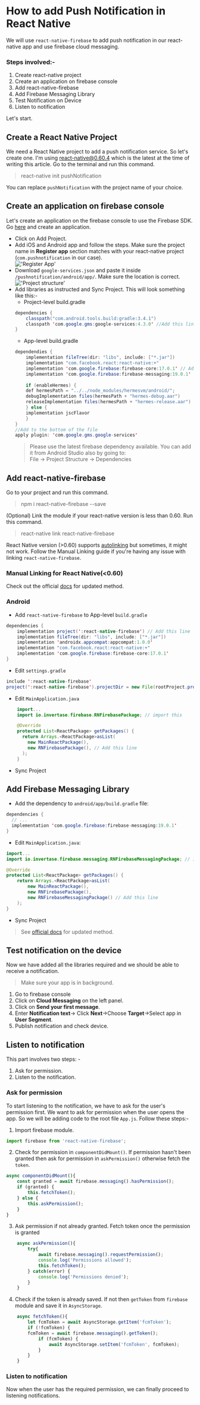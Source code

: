 # How to add Push Notification in React Native

We will use `react-native-firebase` to add push notification in our react-native app and use firebase cloud messaging.  
### Steps involved:-  
1. Create react-native project
2. Create an application on firebase console
3. Add react-native-firebase 
4. Add Firebase Messaging Library
5. Test Notification on Device
6. Listen to notification  

Let's start.

## Create a React Native Project
We need a React Native project to add a push notification service. So let's create one. I'm using react-native@0.60.4 which is the latest at the time of writing this article. Go to the terminal and run this command.
> react-native init pushNotification

You can replace `pushNotification` with the project name of your choice.

## Create an application on firebase console
Let's create an application on the firebase console to use the Firebase SDK. Go [here](https://console.firebase.google.com/) and create an application. 
* Click on Add Project.
* Add iOS and Android app and follow the steps. Make sure the project name in **Register app** section matches with your react-native project (`com.pushnotification` in our case).  
!['Register App'](https://raw.githubusercontent.com/iamshadmirza/personal-website/push-notification-react-native/src/pages/blog/push-notification-react-native/add-app.png)
* Download `google-services.json` and paste it inside `/pushnotification/android/app/`. Make sure the location is correct.  
!['Project structure'](https://raw.githubusercontent.com/iamshadmirza/personal-website/push-notification-react-native/src/pages/blog/push-notification-react-native/project-structure.jpg)
* Add libraries as instructed and Sync Project. This will look something like this:-  
    * Project-level build.gradle  
    ```java
    dependencies {
        classpath("com.android.tools.build:gradle:3.4.1")
        classpath 'com.google.gms:google-services:4.3.0' //Add this line
    }
    ```
    * App-level build.gradle
    ```java
    dependendies {
        implementation fileTree(dir: "libs", include: ["*.jar"])
        implementation "com.facebook.react:react-native:+"
        implementation 'com.google.firebase:firebase-core:17.0.1' // Add this line
        implementation 'com.google.firebase:firebase-messaging:19.0.1' // Add this line
        
        if (enableHermes) {
        def hermesPath = "../../node_modules/hermesvm/android/";
        debugImplementation files(hermesPath + "hermes-debug.aar")
        releaseImplementation files(hermesPath + "hermes-release.aar")
        } else {
        implementation jscFlavor
        }
    }
    //Add to the bottom of the file
    apply plugin: 'com.google.gms.google-services'
    ```
    >Please use the latest firebase dependency available. You can add it from Android Studio also by going to:  
    File -> Project Structure -> Dependencies
## Add react-native-firebase
Go to your project and run this command.
> npm i react-native-firebase --save

(Optional) Link the module if your react-native version is less than 0.60. Run this command.
> react-native link react-native-firebase

React Native version (>0.60) supports [autolinking](https://facebook.github.io/react-native/blog/2019/07/03/version-60#native-modules-are-now-autolinked) but sometimes, it might not work. Follow the Manual Linking guide if you're having any issue with linking `react-native-firebase`.

### Manual Linking for React Native(<0.60)
Check out the official [docs](https://rnfirebase.io/docs/v5.x.x/installation/android) for updated method.
### Android
* Add `react-native-firebase` to App-level `build.gradle`
```java
dependencies {
    implementation project(':react-native-firebase') // Add this line
    implementation fileTree(dir: "libs", include: ["*.jar"])
    implementation 'androidx.appcompat:appcompat:1.0.0'
    implementation "com.facebook.react:react-native:+"
    implementation 'com.google.firebase:firebase-core:17.0.1'
}
```
* Edit `settings.gradle`
```java
include ':react-native-firebase'
project(':react-native-firebase').projectDir = new File(rootProject.projectDir, '../node_modules/react-native-firebase/android')
```
* Edit `MainApplication.java`
```java
    import...
    import io.invertase.firebase.RNFirebasePackage; // import this

    @Override
    protected List<ReactPackage> getPackages() {
      return Arrays.<ReactPackage>asList(
        new MainReactPackage(),
        new RNFirebasePackage(), // Add this line
      );
    }
```
* Sync Project

## Add Firebase Messaging Library

* Add the dependency to `android/app/build.gradle` file:
```java
dependencies {
  // ...
  implementation 'com.google.firebase:firebase-messaging:19.0.1'
}
```
* Edit `MainApplication.java`:
```java
import...
import io.invertase.firebase.messaging.RNFirebaseMessagingPackage; // import this

@Override
protected List<ReactPackage> getPackages() {
    return Arrays.<ReactPackage>asList(
        new MainReactPackage(),
        new RNFirebasePackage(),
        new RNFirebaseMessagingPackage() // Add this line
    );
}
```
* Sync Project

> See [official docs](https://rnfirebase.io/docs/v5.x.x/links/android#Configure-Android-Project) for updated method.

## Test notification on the device
Now we have added all the libraries required and we should be able to receive a notification. 
> Make sure your app is in background.
1. Go to firebase console
2. Click on **Cloud Messaging** on the left panel.
3. Click on **Send your first message**.
4. Enter **Notification text**-> Click **Next**->Choose **Target**->Select app in **User Segment**.
5. Publish notification and check device.

## Listen to notification
This part involves two steps: -
1. Ask for permission.
2. Listen to the notification.

### Ask for permission
To start listening to the notification, we have to ask for the user's permission first. We want to ask for permission when the user opens the app. So we will be adding code to the root file `App.js`.
Follow these steps:-  
1. Import firebase module.  
```javascript
import firebase from 'react-native-firebase';
```
2. Check for permission in `componentDidMount()`. If permission hasn't been granted then ask for permission in `askPermission()` otherwise fetch the `token`.
```javascript
async componentDidMount(){
    const granted = await firebase.messaging().hasPermission();
    if (granted) {
        this.fetchToken();
    } else {
        this.askPermission();
    }
}
```
3. Ask permission if not already granted. Fetch token once the permission is granted
```javascript
    async askPermission(){
        try{
            await firebase.messaging().requestPermission();
            console.log('Permissions allowed');
            this.fetchToken();
        } catch(error) {
            console.log('Permissions denied');
        }
    }
```
4. Check if the token is already saved. If not then `getToken` from `firebase` module and save it in `AsyncStorage`.
```javascript
    async fetchToken(){
        let fcmToken = await AsyncStorage.getItem('fcmToken');
        if (!fcmToken) {
        fcmToken = await firebase.messaging().getToken();
            if (fcmToken) {
                await AsyncStorage.setItem('fcmToken', fcmToken);
            }
        }
    }
```
### Listen to notification
Now when the user has the required permission, we can finally proceed to listening notifications.
